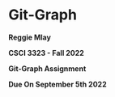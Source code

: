 # Git-Graph

**Reggie Mlay**

**CSCI 3323 - Fall 2022**

**Git-Graph Assignment**

**Due On September 5th 2022**
